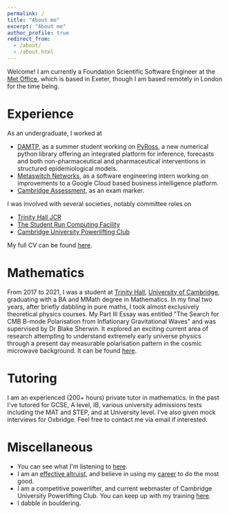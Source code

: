 ```yaml
---
permalink: /
title: "About me"
excerpt: "About me"
author_profile: true
redirect_from:
  - /about/
  - /about.html
---
```


Welcome! I am currently a Foundation Scientific Software Engineer at the [Met Office](https://www.metoffice.gov.uk), which is based in Exeter, though I am based remotely in London for the time being.

# Experience

As an undergraduate, I worked at
* [DAMTP](https://www.damtp.cam.ac.uk/), as a summer student working on [PyRoss](https://github.com/rajeshrinet/pyross), a new numerical python library offering an integrated platform for inference, forecasts and both non-pharmaceutical and pharmaceutical interventions in structured epidemiological models.
* [Metaswitch Networks](https://www.metaswitch.com/), as a software engineering intern working on improvements to a Google Cloud based business intelligence platform.
* [Cambridge Assessment](https://www.cambridge.org/), as an exam marker.

I was involved with several societies, notably committee roles on
* [Trinity Hall JCR](http://www.jcr.trinhall.cam.ac.uk/)
* [The Student Run Computing Facility](https://www.srcf.net/)
* [Cambridge University Powerlifting Club](https://www.cuplc.co.uk/)

My full CV can be found [here](/files/CV.pdf).

# Mathematics

From 2017 to 2021, I was a student at [Trinity Hall](https://www.trinhall.cam.ac.uk/), [University of Cambridge](https://www.cam.ac.uk/), graduating with a BA and MMath degree in Mathematics. In my final two years, after briefly dabbling in pure maths, I took almost exclusively theoretical physics courses. My Part III Essay was entitled "The Search for CMB B-mode Polarisation from Inflationary Gravitational Waves" and was supervised by Dr Blake Sherwin. It explored an exciting current area of research attempting to understand extremely early universe physics through a present day measurable polarisation pattern in the cosmic microwave background. It can be found [here](/files/PartIIIEssay.pdf).

# Tutoring

I am an experienced (200+ hours) private tutor in mathematics. In the past I've tutored for GCSE, A level, IB, various university admissions tests including the MAT and STEP, and at University level. I've also given mock interviews for Oxbridge. Feel free to contact me via email if interested.

# Miscellaneous

* You can see what I'm listening to [here](https://www.last.fm/user/bilalchughtai).
* I am an [effective altruist](https://www.effectivealtruism.org/), and believe in using my [career](https://80000hours.org/) to do the most good.
* I am a competitive powerlifter, and current webmaster of Cambridge University Powerlifting Club. You can keep up
 with my training [here](https://www.instagram.com/beelalsgymdiaries/).
* I dabble in bouldering.
